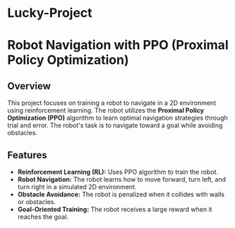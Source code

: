 # Lucky-Project
# Robot Navigation with PPO (Proximal Policy Optimization)

## Overview

This project focuses on training a robot to navigate in a 2D environment using reinforcement learning. The robot utilizes the **Proximal Policy Optimization (PPO)** algorithm to learn optimal navigation strategies through trial and error. The robot's task is to navigate toward a goal while avoiding obstacles.

## Features

- **Reinforcement Learning (RL):** Uses PPO algorithm to train the robot.
- **Robot Navigation:** The robot learns how to move forward, turn left, and turn right in a simulated 2D environment.
- **Obstacle Avoidance:** The robot is penalized when it collides with walls or obstacles.
- **Goal-Oriented Training:** The robot receives a large reward when it reaches the goal.
